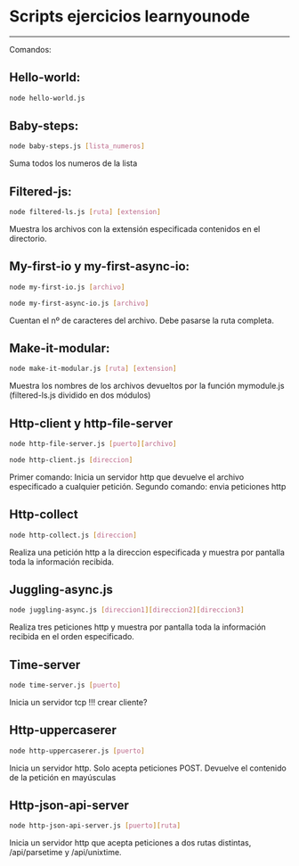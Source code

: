 # Scripts ejercicios learnyounode

---

Comandos:

Hello-world:
---
```sh
node hello-world.js
```

Baby-steps:
---
```sh
node baby-steps.js [lista_numeros]
```

Suma todos los numeros de la lista

Filtered-js:
---
```sh
node filtered-ls.js [ruta] [extension]
```

Muestra los archivos con la extensión especificada contenidos en el directorio. 

My-first-io y my-first-async-io:
---
```sh
node my-first-io.js [archivo]
```
```sh
node my-first-async-io.js [archivo]
```

Cuentan el nº de caracteres del archivo. Debe pasarse la ruta completa.


Make-it-modular:
---
```sh
node make-it-modular.js [ruta] [extension]
```
Muestra los nombres de los archivos devueltos por la función mymodule.js (filtered-ls.js dividido en dos módulos)



Http-client y http-file-server
---
```sh
node http-file-server.js [puerto][archivo]
```
```sh
node http-client.js [direccion]
```

Primer comando: Inicia un servidor http que devuelve el archivo especificado a cualquier petición. 
Segundo comando: envia peticiones http


Http-collect
---
```sh
node http-collect.js [direccion]
```

Realiza una petición http a la direccion especificada y muestra por pantalla toda la información recibida.

Juggling-async.js
---
```sh
node juggling-async.js [direccion1][direccion2][direccion3]
```

Realiza tres peticiones http y muestra por pantalla toda la información recibida en el orden especificado.

Time-server
---
```sh
node time-server.js [puerto]
```

Inicia un servidor tcp !!! crear cliente?

Http-uppercaserer
---
```sh
node http-uppercaserer.js [puerto]
```

Inicia un servidor http. Solo acepta peticiones POST. Devuelve el contenido de la petición en mayúsculas

Http-json-api-server
---
```sh
node http-json-api-server.js [puerto][ruta]
```

Inicia un servidor http que acepta peticiones a dos rutas distintas, /api/parsetime y /api/unixtime. 



